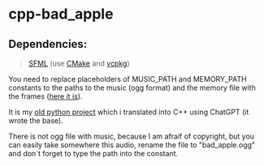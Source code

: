 # cpp-bad_apple

## Dependencies:
>  [SFML](https://github.com/SFML/SFML.git) (use [CMake](https://cmake.org/) and [vcpkg](https://github.com/microsoft/vcpkg?ysclid=lcxsktfzur192198285))
    
You need to replace placeholders of MUSIC_PATH and MEMORY_PATH constants to the paths to the music (ogg format) and the memory file with the frames ([here it is](https://drive.google.com/file/d/196zZLOYRyc7w06OcM6ubfYUmZN5I-AMN/view?usp=sharing)).

It is my [old python project](https://github.com/KrauzerKrip/python-bad_apple.git) which i translated into C++ using ChatGPT (it wrote the base).

There is not ogg file with music, because I am afraif of copyright, but you can easily take somewhere this audio, rename the file to "bad_apple.ogg" and don`t forget to type the path into the constant.

